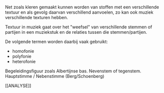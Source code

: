 Net zoals kleren gemaakt kunnen worden van stoffen met een verschillende textuur en als gevolg daarvan verschillend aanvoelen, zo kan ook muziek verschillende texturen hebben.

Textuur in muziek gaat over het "weefsel" van verschillende stemmen of partijen in een muziekstuk en de relaties tussen die stemmen/partijen.

De volgende termen worden daarbij vaak gebruikt:
- homofonie
- polyfonie
- heterofonie

Begeleidingsfiguur zoals Albertijnse bas.
Nevenstem of tegenstem.
Hauptstimme / Nebenstimme (Berg/Schoenberg)

[[ANALYSE]]